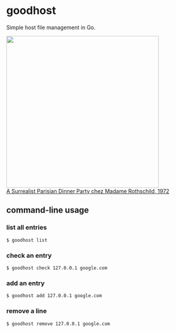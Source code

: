 # goodhost

Simple host file management in Go.

<img src="http://www.hangthebankers.com/wp-content/uploads/2013/09/Masks-Rothschild-party1.jpg" width=400><br>
[A Surrealist Parisian Dinner Party chez Madame Rothschild, 1972](http://www.messynessychic.com/2013/08/27/a-surrealist-parisian-dinner-party-chez-madame-rothschild-1972/)

## command-line usage

### list all entries

```
$ goodhost list
```

### check an entry

```
$ goodhost check 127.0.0.1 google.com 
```

### add an entry

```
$ goodhost add 127.0.0.1 google.com
```

### remove a line

```
$ goodhost remove 127.0.0.1 google.com
```
